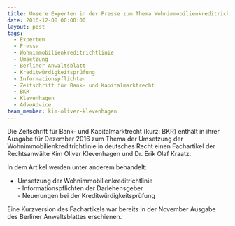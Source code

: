 ```yaml
---
title: Unsere Experten in der Presse zum Thema Wohnimmobilienkreditrichtlinie
date: 2016-12-08 00:00:00
layout: post
tags:
  - Experten
  - Presse
  - Wohnimmobilienkreditrichtlinie
  - Umsetzung
  - Berliner Anwaltsblatt
  - Kreditwürdigkeitsprüfung
  - Informationspflichten
  - Zeitschrift für Bank- und Kapitalmarktrecht
  - BKR
  - Klevenhagen
  - AdvoAdvice
team_member: kim-oliver-klevenhagen
---
```



Die Zeitschrift f&uuml;r Bank- und Kapitalmarktrecht (kurz: BKR) enth&auml;lt in ihrer Ausgabe f&uuml;r Dezember 2016 zum Thema der Umsetzung der Wohnimmobilienkreditrichtlinie in deutsches Recht einen Fachartikel der Rechtsanw&auml;lte Kim Oliver Klevenhagen und Dr. Erik Olaf Kraatz.

In dem Artikel werden unter anderem behandelt:

- Umsetzung der Wohnimmobilienkreditrichtlinie
<br>- Informationspflichten der Darlehensgeber
<br>- Neuerungen bei der Kreditw&uuml;rdigkeitspr&uuml;fung

Eine Kurzversion des Fachartikels war bereits in der November Ausgabe des Berliner Anwaltsblattes erschienen.
<br>&nbsp;